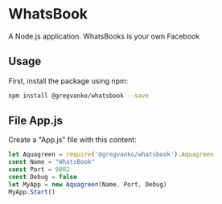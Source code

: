 # WhatsBook
A Node.js application. WhatsBooks is your own Facebook

## Usage
First, install the package using npm:
```bash
npm install @gregvanko/whatsbook --save
```

## File App.js
Create a "App.js" file with this content:
```js
let Aquagreen = require('@gregvanko/whatsbook').Aquagreen
const Name = "WhatsBook"
const Port = 9002
const Debug = false
let MyApp = new Aquagreen(Name, Port, Debug)
MyApp.Start()
```